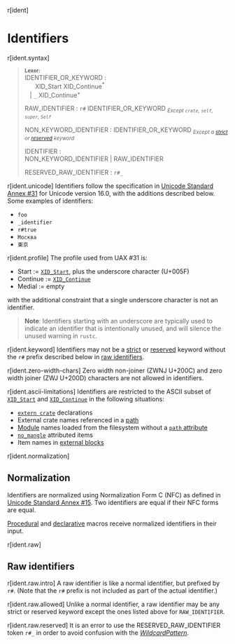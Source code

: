 r[ident]
# Identifiers

r[ident.syntax]
> **<sup>Lexer:<sup>**\
> IDENTIFIER_OR_KEYWORD :\
> &nbsp;&nbsp; &nbsp;&nbsp; XID_Start XID_Continue<sup>\*</sup>\
> &nbsp;&nbsp; | `_` XID_Continue<sup>+</sup>
>
> RAW_IDENTIFIER : `r#` IDENTIFIER_OR_KEYWORD <sub>*Except `crate`, `self`, `super`, `Self`*</sub>
>
> NON_KEYWORD_IDENTIFIER : IDENTIFIER_OR_KEYWORD <sub>*Except a [strict] or [reserved] keyword*</sub>
>
> IDENTIFIER :\
> NON_KEYWORD_IDENTIFIER | RAW_IDENTIFIER
>
> RESERVED_RAW_IDENTIFIER : `r#_`

<!-- When updating the version, update the UAX links, too. -->
r[ident.unicode]
Identifiers follow the specification in [Unicode Standard Annex #31][UAX31] for Unicode version 16.0, with the additions described below. Some examples of identifiers:

* `foo`
* `_identifier`
* `r#true`
* `Москва`
* `東京`

r[ident.profile]
The profile used from UAX #31 is:

* Start := [`XID_Start`], plus the underscore character (U+005F)
* Continue := [`XID_Continue`]
* Medial := empty

with the additional constraint that a single underscore character is not an identifier.

> **Note**: Identifiers starting with an underscore are typically used to indicate an identifier that is intentionally unused, and will silence the unused warning in `rustc`.

r[ident.keyword]
Identifiers may not be a [strict] or [reserved] keyword without the `r#` prefix described below in [raw identifiers](#raw-identifiers).

r[ident.zero-width-chars]
Zero width non-joiner (ZWNJ U+200C) and zero width joiner (ZWJ U+200D) characters are not allowed in identifiers.

r[ident.ascii-limitations]
Identifiers are restricted to the ASCII subset of [`XID_Start`] and [`XID_Continue`] in the following situations:

* [`extern crate`] declarations
* External crate names referenced in a [path]
* [Module] names loaded from the filesystem without a [`path` attribute]
* [`no_mangle`] attributed items
* Item names in [external blocks]

r[ident.normalization]
## Normalization


Identifiers are normalized using Normalization Form C (NFC) as defined in [Unicode Standard Annex #15][UAX15]. Two identifiers are equal if their NFC forms are equal.

[Procedural][proc-macro] and [declarative][mbe] macros receive normalized identifiers in their input.

r[ident.raw]
## Raw identifiers

r[ident.raw.intro]
A raw identifier is like a normal identifier, but prefixed by `r#`. (Note that
the `r#` prefix is not included as part of the actual identifier.)

r[ident.raw.allowed]
Unlike a normal identifier, a raw identifier may be any strict or reserved
keyword except the ones listed above for `RAW_IDENTIFIER`.

r[ident.raw.reserved]
It is an error to use the RESERVED_RAW_IDENTIFIER token `r#_` in order to avoid confusion with the [_WildcardPattern_].

[_WildcardPattern_]: patterns.md#wildcard-pattern
[`extern crate`]: items/extern-crates.md
[`no_mangle`]: abi.md#the-no_mangle-attribute
[`path` attribute]: items/modules.md#the-path-attribute
[`XID_Continue`]: http://unicode.org/cldr/utility/list-unicodeset.jsp?a=%5B%3AXID_Continue%3A%5D&abb=on&g=&i=
[`XID_Start`]:  http://unicode.org/cldr/utility/list-unicodeset.jsp?a=%5B%3AXID_Start%3A%5D&abb=on&g=&i=
[external blocks]: items/external-blocks.md
[mbe]: macros-by-example.md
[module]: items/modules.md
[path]: paths.md
[proc-macro]: procedural-macros.md
[reserved]: keywords.md#reserved-keywords
[strict]: keywords.md#strict-keywords
[UAX15]: https://www.unicode.org/reports/tr15/tr15-56.html
[UAX31]: https://www.unicode.org/reports/tr31/tr31-41.html
